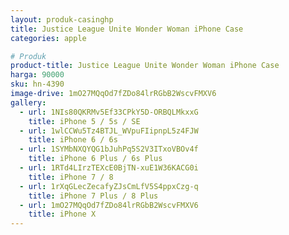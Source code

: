 ```yaml
---
layout: produk-casinghp
title: Justice League Unite Wonder Woman iPhone Case
categories: apple

# Produk
product-title: Justice League Unite Wonder Woman iPhone Case
harga: 90000
sku: hn-4390
image-drive: 1mO27MQqOd7fZDo84lrRGbB2WscvFMXV6
gallery:
  - url: 1NIs80QKRMv5Ef33CPkY5D-ORBQLMkxxG
    title: iPhone 5 / 5s / SE
  - url: 1wlCCWu5Tz4BTJL_WVpuFIipnpL5z4FJW
    title: iPhone 6 / 6s
  - url: 1SYMbNXQYQG1bJuhPq5S2V3ITxoVBOv4f
    title: iPhone 6 Plus / 6s Plus
  - url: 1RTd4LIrzTEXcE0BjTN-xuE1W36KACG0i
    title: iPhone 7 / 8
  - url: 1rXqGLecZecafyZJsCmLfV5S4ppxCzg-q
    title: iPhone 7 Plus / 8 Plus
  - url: 1mO27MQqOd7fZDo84lrRGbB2WscvFMXV6
    title: iPhone X
---
```

